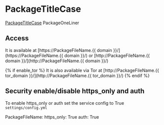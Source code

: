 # PackageTitleCase

[PackageTitleCase](PackageURL) PackageOneLiner

## Access

It is available at [https://PackageFileName.{{ domain }}/](https://PackageFileName.{{ domain }}/) or [http://PackageFileName.{{ domain }}/](http://PackageFileName.{{ domain }}/)

{% if enable_tor %}
It is also available via Tor at [http://PackageFileName.{{ tor_domain }}/](http://PackageFileName.{{ tor_domain }}/)
{% endif %}

## Security enable/disable https_only and auth

To enable https_only or auth set the service config to True
`settings/config.yml`

PackageFileName:
  https_only: True
  auth: True